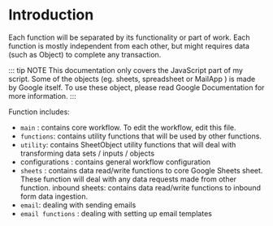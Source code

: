 # Introduction
Each function will be separated by its functionality or part of work. Each function is mostly independent from each other, but might requires data (such as Object) to complete any transaction.

::: tip NOTE
This documentation only covers the JavaScript part of my script. Some of the objects (eg. sheets, spreadsheet or MailApp ) is made by Google itself. To use these object, please read Google Documentation for more information.
:::

Function includes:
- `main` : contains core workflow. To edit the workflow, edit this file.
- `functions`: contains utility functions that will be used by other functions.
- `utility`: contains SheetObject utility functions that will deal with transforming data sets / inputs / objects
- configurations : contains general workflow configuration
- `sheets` : contains data read/write functions to core Google Sheets sheet. These function will deal with any data requests made from other function.
inbound sheets: contains data read/write functions to inbound form data ingestion.
- `email`: dealing with sending emails
- `email functions` : dealing with setting up email templates
